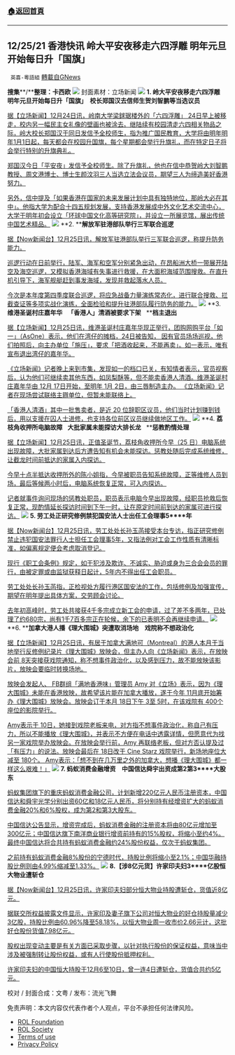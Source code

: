 ###  [:house:返回首頁](https://github.com/ourhimalayas/txt)
---


## 12/25/21 香港快讯 岭大平安夜移走六四浮雕 明年元旦开始每日升「国旗」
` 英喜-粵語組` [轉載自GNews](https://gnews.org/zh-hans/1790400/)

**搜集****/****整理：卡西欧**
![](https://assets.gnews.org/wp-content/uploads/2021/12/1225fenmian.jpg)
封面素材：立场新闻
![](https://assets.gnews.org/wp-content/uploads/2021/12/Screen-Shot-2021-12-25-at-10.24.10-AM.png)
**1. ****岭大平安夜移走六四浮雕****   ****明年元旦开始每日升「国旗」****  ****校长郑国汉去信师生****贺刘智鹏等当选议员**

[据【立场新闻】12月24日讯，岭南大学梁銶琚楼外的「六四浮雕」 24日早上被移走，校内另一幅民主女礼像的壁画也被涂去。继陆续有校园清走六四相关物品之际，岭大校长郑国汉于同日发信予全校师生，指为推广国民教育，大学将由明年明年1月1日起，每天都会在校园升国旗，每个星期都会举行升旗礼，而在特定日子将会举行特别的升旗典礼。](https://www.thestandnews.com/politics/待覆嶺大向師生發信明年起每日會在校園升國旗)

[郑国汉今日「平安夜」发信予全校师生。除了升旗礼，他也在信中恭贺岭大刘智鹏教授、周文港博士、博士生颜汶羽三人当选立法会议员，期望三人为缔造美好香港努力。](https://www.thestandnews.com/politics/待覆嶺大向師生發信明年起每日會在校園升國旗)

[另外，信中提及「如果香港在国家的未来发展计划中具有独特地位，那岭大必在其中」。他指大学为配合十四五规划发展，支持香港发展成中外文化艺术交流中心，大学于明年初会设立「环球中国文化高等研究院」，并设立一所展览馆，展出传统中国艺术精品。](https://www.thestandnews.com/politics/待覆嶺大向師生發信明年起每日會在校園升國旗)
![](https://assets.gnews.org/wp-content/uploads/2021/12/Screen-Shot-2021-12-25-at-10.24.22-AM.png)
**2. ****解放军驻港部队举行三军联合巡逻**

[据【Now新闻台】12月25日讯，解放军驻港部队举行三军联合巡逻，称提升防务能力。](https://news.now.com/home/local/player?newsId=461160)

[巡逻行动在日前举行，陆军、海军和空军分别紧急出动，在昂船洲大桥一带展开陆空及海空巡逻，又模拟香港海域有失事进行救援，在大面积海域范围搜救。在直升机引导下，海军舰艇赶到事发海域，发现并救起落水人员。](https://news.now.com/home/local/player?newsId=461160)

[今次是本年度第四季度联合巡逻，将应急战备力量演练常态化，进行联合搜救、拦截查证等多项实战化演练，全面检验和提升驻港部队履行防务的能力。](https://news.now.com/home/local/player?newsId=461160)
![](https://assets.gnews.org/wp-content/uploads/2021/12/Screen-Shot-2021-12-25-at-10.24.31-AM.png)
**3. ****维港圣诞村庄嘉年华****   ****「香港人」清酒被要求下架****   ****档主退出**

[据【立场新闻】12月25日讯，维港圣诞村庄嘉年华现正举行，团购网购平台「如一」（AsOne）表示，他们在湾仔的摊档，24日被告知， 因有官员场场巡视，他们拍照后，向主办单位「施压」，要求「把酒收起来，不能再卖」。如一表示，唯有宣布退出湾仔的嘉年华。](https://www.thestandnews.com/society/ab維港聖誕村莊嘉年華-香港人清酒被要求下架-檔主退出)

[《立场新闻》记者晚上来到市集，发现如一的档口已关，有知情者表示，官员视察后，认为他们可继续卖其他东西，如凤梨酥等，但不能卖香港人清酒。维港圣诞村庄嘉年华由 12月 17日开始，至明年 1月 2日，由三唇制造主办。 《立场新闻》记者在现场尝试联络主辧单位，但暂未能联络上。](https://www.thestandnews.com/society/ab維港聖誕村莊嘉年華-香港人清酒被要求下架-檔主退出)

[「香港人清酒」其中一批售卖者，是近 20 位辞职区议员，他们当时计划赚到钱后，用以支援在囚人士进修，也支持各位前区议员继续做地区工作。](https://www.thestandnews.com/society/ab維港聖誕村莊嘉年華-香港人清酒被要求下架-檔主退出)
![](https://assets.gnews.org/wp-content/uploads/2021/12/Screen-Shot-2021-12-25-at-10.24.42-AM.png)
**4. ****荔枝角收押所电脑故障****   ****大批家属未能探访大排长龙****   ****惩教酌情处理**

[据【立场新闻】12月25日讯，正值圣诞节，荔枝角收押所今早（25 日）电脑系统出现故障，大批家属到达后方遭告知有机会未能探访。惩教处随后完成系统维修，让截龙时间前抵达的家属入内探访。](https://www.thestandnews.com/politics/荔枝角收押所電腦故障-大批家屬未能探訪大排長龍-懲教酌情處理)

[今早十点半抵达收押所外的陈小姐指，今早被职员告知系统故障，正等维修人员到场，最后等候两小时后，电脑系统恢复正常，可入内探访。](https://www.thestandnews.com/politics/荔枝角收押所電腦故障-大批家屬未能探訪大排長龍-懲教酌情處理)

[记者就事件询问现场的惩教处职员，职员表示电脑今早出现故障，经职员抢救后恢复正常，现酌情延长探访时间到下午一时，让在原定时间前到达的家属可进行探访。](https://www.thestandnews.com/politics/荔枝角收押所電腦故障-大批家屬未能探訪大排長龍-懲教酌情處理)
![](https://assets.gnews.org/wp-content/uploads/2021/12/Screen-Shot-2021-12-25-at-10.24.51-AM.png)
**5. ****劳工处正研究修例禁犯国安法人士出任工会理事****5****年**

[据【Now新闻台】12月25日讯，劳工处处长孙玉菡接受本台专访，指正研究修例禁止违犯国安法罪行人士担任工会理事5年，又指法例对工会工作性质有清晰标准，如偏离规定便会考虑取消登记。](https://news.now.com/home/local/player?newsId=461146)

[现行《职工会条例》规定，如干犯涉及欺诈、不诚实、胁迫或身为三合会会员的罪行，由被定罪或由监狱获释日起计，5年内不得出任工会职员。](https://news.now.com/home/local/player?newsId=461146)

[劳工处处长孙玉菡指，正检视处方履行港区国安法的工作，包括修例及加强宣传，期望在明年提出具体方案，交劳顾会讨论。](https://news.now.com/home/local/player?newsId=461146)

[去年初高峰时，劳工处共接获4千多宗成立新工会的申请，过了差不多两年，已处理了约680宗，尚有1千7百多宗正在轮候，余下的已表明不会再继续申请。](https://news.now.com/home/local/player?newsId=461146)
![](https://assets.gnews.org/wp-content/uploads/2021/12/Screen-Shot-2021-12-25-at-10.24.59-AM.png)
**6. ****加拿大港人播《理大围城》突遭取消场地　戏院称不想政治化**

[据【立场新闻】12月25日讯，有居于加拿大满地可（Montreal）的港人本月于当地举行反修例纪录片《理大围城》放映会，但主办人向《立场新闻》表示，在放映会前 8天突接获戏院通知，称不想事件政治化，以及感到压力，故不能放映该影片，放映会要临时转换场地。](https://www.thestandnews.com/international/加拿大港人播理大圍城突遭取消場地-戲院稱不想政治化)

[放映会发起人、 FB群组「满地香港味」管理员 Amy 对《立场》表示，因为《理大围城》未能在香港放映，故希望该片能在加拿大播放，遂于今年 11月底开始筹办《理大围城》放映会。放映会订于本月 18日下午 3至 5时，在该戏院有 400个座位的影院举行。](https://www.thestandnews.com/international/加拿大港人播理大圍城突遭取消場地-戲院稱不想政治化)

[Amy表示于 10日，她接到戏院老板来电，对方指不想事件政治化，称自己有压力，所以不能播放《理大围城》，并表示不方便在电话中透露详情，但愿意代为找另一家戏院举办放映会。在放映会举行前，Amy 再联络老板，但对方否认提及过「有压力」的说法。放映会最后在 18日改于 Cine Starz 戏院举行，新场地座位大减至 180个。 Amy表示：「想不到在几万里之外的加拿大，想播《理大围城》都一样这么艰难！」](https://www.thestandnews.com/international/加拿大港人播理大圍城突遭取消場地-戲院稱不想政治化)
![](https://assets.gnews.org/wp-content/uploads/2021/12/Screen-Shot-2021-12-25-at-10.25.08-AM.png)
**7. ****蚂蚁消费金融增资　中国信达舜宇出资成第****2****第****3****大股东**

[蚂蚁集团旗下的重庆蚂蚁消费金融公司，计划新增220亿元人民币注册资本，中国信达和舜宇光学分别出资60亿和18亿元人民币，将分别持有经增资扩大的蚂蚁消费金融20%和6%股权，成为第2和第3大股东。](https://news.rthk.hk/rthk/ch/component/k2/1625896-20211224.htm)

[中国信达公告显示，增资完成后，蚂蚁消费金融的注册资本将由80亿元增加至300亿元；中国信达旗下南洋商业银行增资前持有的15%股权，将缩小至约4%。最终中国信达将合共持有蚂蚁消费金融约24%股份权益，仅次于蚂蚁集团。](https://news.rthk.hk/rthk/ch/component/k2/1625896-20211224.htm)

[之前持有蚂蚁消费金融8%股份的宁德时代，持股比例将缩小至2.1%；中国华融持股比例则由4.99%缩减至1.33%。](https://news.rthk.hk/rthk/ch/component/k2/1625896-20211224.htm)
![](https://assets.gnews.org/wp-content/uploads/2021/12/Screen-Shot-2021-12-25-at-10.25.21-AM.png)
**8.****【涉****8****亿元货】许家印夫妇****3****亿股恒大物业遭斩仓**

[据【Now新闻台】12月25日讯，许家印夫妇部分恒大物业持股遭斩仓，货值近8亿元。](https://news.now.com/home/finance/player?newsId=461086)

[据联交所权益披露文件显示，许家印及妻子旗下公司对恒大物业的好仓持股量减少3亿股，持股比例由60.96%降至58.18%，以恒大物业周一收市价2.66元计，这批好仓股份货值7.98亿元。](https://news.now.com/home/finance/player?newsId=461086)

[股权出现变动主要是有关方面已采取步骤，以针对执行股份的保证权益，意味当中涉及被强制转让股份权益，或有人行使股份抵押权利。](https://news.now.com/home/finance/player?newsId=461086)

[许家印夫妇的中国恒大持股于12月6至10日，曾一连4日遭斩仓，货值合共约5亿元。](https://news.now.com/home/finance/player?newsId=461086)

校对 / 封面合成：文粤 / 发布：流光飞舞

 

免责声明：本文内容仅代表作者个人观点，平台不承担任何法律风险。

- [ROL Foundation](https://rolfoundation.org/)
- [ROL Society](https://rolsociety.org/)
- [Terms of use](https://gnews.org/terms-of-use-3/)
- [Privacy Policy](https://gnews.org/privacy-policy/)

